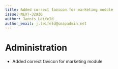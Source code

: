 ```yaml
---
title: Added correct favicon for marketing module
issue: NEXT-32936
author: Jannis Leifeld
author_email: j.leifeld@snapadmin.net
---
```

# Administration
* Added correct favicon for marketing module
